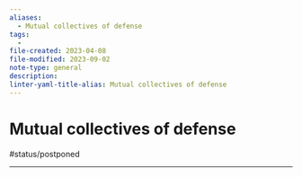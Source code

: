 ```yaml
---
aliases:
  - Mutual collectives of defense
tags:
  - 
file-created: 2023-04-08
file-modified: 2023-09-02
note-type: general
description: 
linter-yaml-title-alias: Mutual collectives of defense
---
```


# Mutual collectives of defense

#status/postponed

---
